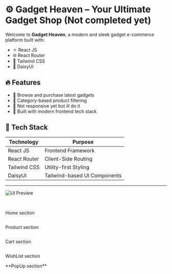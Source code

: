 # ⚙️ Gadget Heaven – Your Ultimate Gadget Shop (Not completed yet)

Welcome to **Gadget Heaven**, a modern and sleek gadget e-commerce platform built with:

- ⚛️ React JS  
- 🌐 React Router  
- 🎨 Tailwind CSS  
- 💠 DaisyUI  

## 🔥 Features

- 🛒 Browse and purchase latest gadgets
- 🧩 Category-based product filtering
- 📱 Not responsive yet but ill do it
- 💚 Built with modern frontend tech stack

## 🚀 Tech Stack

| Technology     | Purpose                           |
|----------------|------------------------------------|
| React JS       | Frontend Framework                |
| React Router   | Client-Side Routing               |
| Tailwind CSS   | Utility-first Styling             |
| DaisyUI        | Tailwind-based UI Components      |

---

![UI Preview](your-ui-image-link-here)

<br/>
<p>Home section</p>
<img src="./ui/Gadget Heaven.png" alt="" />
<br />
<p>Product section</p>
<img src="./ui/Product-Details.png" alt="" />
<br />
<p>Cart section</p>
<img src="./ui/Cart.png" alt="" />
<br />
<p>WishList section</p>
<img src="./ui/WishList.png" alt="" />
<br />
**PopUp section**
<img src="./ui/Successful-Popup.png" alt="" />
<br />

